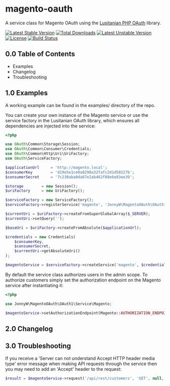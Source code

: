 magento-oauth
=============

A service class for Magento OAuth using the [Lusitanian PHP OAuth](https://github.com/Lusitanian/PHPoAuthLib) library.

[![Latest Stable Version](https://poser.pugx.org/jonnyw/magento-oauth/v/stable.png)](https://packagist.org/packages/jonnyw/magento-oauth) [![Total Downloads](https://poser.pugx.org/jonnyw/magento-oauth/downloads.png)](https://packagist.org/packages/jonnyw/magento-oauth) [![Latest Unstable Version](https://poser.pugx.org/jonnyw/magento-oauth/v/unstable.png)](https://packagist.org/packages/jonnyw/magento-oauth) [![License](https://poser.pugx.org/jonnyw/magento-oauth/license.png)](https://packagist.org/packages/jonnyw/magento-oauth) [![Build Status](https://travis-ci.org/jonnnnyw/magento-oauth.png?branch=master)](https://travis-ci.org/jonnnnyw/magento-oauth)

0.0 Table of Contents
---------------------

* Examples
* Changelog
* Troubleshooting


1.0 Examples
------------

A working example can be found in the examples/ directory of the repo.

You can create your own instance of the Magento service or use the service factory in the Lusitanian OAuth library, which ensures all dependencies are injected into the service:

```php
<?php

use OAuth\Common\Storage\Session;
use OAuth\Common\Consumer\Credentials;
use OAuth\Common\Http\Uri\UriFactory;
use OAuth\ServiceFactory;

$applicationUrl     = 'http://magento.local';
$consumerKey        = 'd19e5e1ce0a8298a32fafc2d1d50227b';
$consumerSecret     = '7c230aba0da67e2ab462f88e6e83ee39';

$storage        = new Session();
$uriFactory     = new UriFactory();

$serviceFactory = new ServiceFactory();
$serviceFactory->registerService('magento', 'JonnyW\MagentoOAuth\OAuth1\Service\Magento');

$currentUri = $uriFactory->createFromSuperGlobalArray($_SERVER);
$currentUri->setQuery('');

$baseUri = $uriFactory->createFromAbsolute($applicationUrl);

$credentials = new Credentials(
    $consumerKey,
    $consumerSecret,
    $currentUri->getAbsoluteUri()
);

$magentoService = $serviceFactory->createService('magento', $credentials, $storage, array(), $baseUri);
```

By default the service class authorizes users in the admin scope. To authorize customers simply set the authorization endpoint on the Magento service after instantiating it:

```php
<?php

use JonnyW\MagentoOAuth\OAuth1\Service\Magento;

$magentoService->setAuthorizationEndpoint(Magento::AUTHORIZATION_ENDPOINT_CUSTOMER);
```

2.0 Changelog
------------


3.0 Troubleshooting
------------

If you receive a 'Server can not understand Accept HTTP header media type' error message when making API requests through the service then you may need to add an 'Accept' header to the request:

```php
$result = $magentoService->request('/api/rest/customers', 'GET', null, array('Accept' => '*/*'));
```